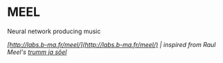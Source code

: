 MEEL
========================================

Neural network producing music

_[http://labs.b-ma.fr/meel/](http://labs.b-ma.fr/meel/) | inspired from Raul Meel's [trumm ja sõel](http://www.nongrata.ee/in/InGraafika06/Trumm_ja_soeel.gif)_
